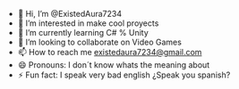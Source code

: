 - 👋 Hi, I’m @ExistedAura7234
- 👀 I’m interested in make cool proyects
- 🌱 I’m currently learning C# % Unity
- 💞️ I’m looking to collaborate on Video Games
- 📫 How to reach me existedaura7234@gmail.com
- 😄 Pronouns: I don´t know whats the meaning about
- ⚡ Fun fact: I speak very bad english ¿Speak you spanish?

<!---
ExistedAura7234/ExistedAura7234 is a ✨ special ✨ repository because its `README.md` (this file) appears on your GitHub profile.
You can click the Preview link to take a look at your changes.
--->
